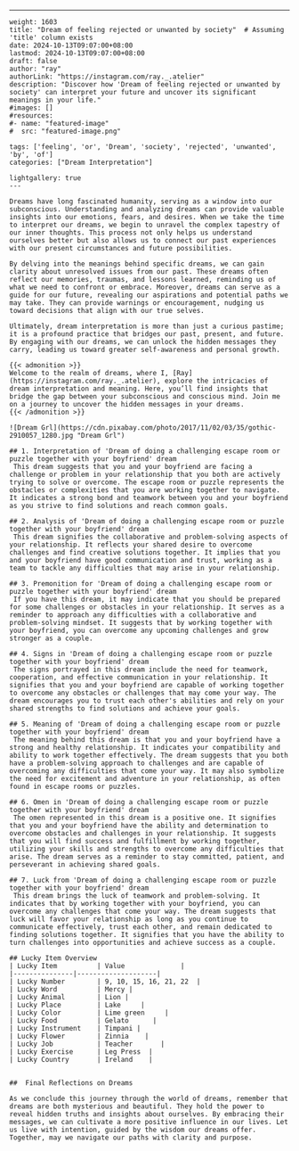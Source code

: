 ---
    weight: 1603
    title: "Dream of feeling rejected or unwanted by society"  # Assuming 'title' column exists
    date: 2024-10-13T09:07:00+08:00
    lastmod: 2024-10-13T09:07:00+08:00
    draft: false
    author: "ray"
    authorLink: "https://instagram.com/ray._.atelier"
    description: "Discover how 'Dream of feeling rejected or unwanted by society' can interpret your future and uncover its significant meanings in your life."
    #images: []
    #resources:
    #- name: "featured-image"
    #  src: "featured-image.png"
    
    tags: ['feeling', 'or', 'Dream', 'society', 'rejected', 'unwanted', 'by', 'of']
    categories: ["Dream Interpretation"]
    
    lightgallery: true
    ---
    
    Dreams have long fascinated humanity, serving as a window into our subconscious. Understanding and analyzing dreams can provide valuable insights into our emotions, fears, and desires. When we take the time to interpret our dreams, we begin to unravel the complex tapestry of our inner thoughts. This process not only helps us understand ourselves better but also allows us to connect our past experiences with our present circumstances and future possibilities.
    
    By delving into the meanings behind specific dreams, we can gain clarity about unresolved issues from our past. These dreams often reflect our memories, traumas, and lessons learned, reminding us of what we need to confront or embrace. Moreover, dreams can serve as a guide for our future, revealing our aspirations and potential paths we may take. They can provide warnings or encouragement, nudging us toward decisions that align with our true selves.
    
    Ultimately, dream interpretation is more than just a curious pastime; it is a profound practice that bridges our past, present, and future. By engaging with our dreams, we can unlock the hidden messages they carry, leading us toward greater self-awareness and personal growth.
    
    {{< admonition >}}
    Welcome to the realm of dreams, where I, [Ray](https://instagram.com/ray._.atelier), explore the intricacies of dream interpretation and meaning. Here, you’ll find insights that bridge the gap between your subconscious and conscious mind. Join me on a journey to uncover the hidden messages in your dreams.
    {{< /admonition >}}
    
    ![Dream Grl](https://cdn.pixabay.com/photo/2017/11/02/03/35/gothic-2910057_1280.jpg "Dream Grl")
    
    ## 1. Interpretation of 'Dream of doing a challenging escape room or puzzle together with your boyfriend' dream
     This dream suggests that you and your boyfriend are facing a challenge or problem in your relationship that you both are actively trying to solve or overcome. The escape room or puzzle represents the obstacles or complexities that you are working together to navigate. It indicates a strong bond and teamwork between you and your boyfriend as you strive to find solutions and reach common goals.
    
    ## 2. Analysis of 'Dream of doing a challenging escape room or puzzle together with your boyfriend' dream
     This dream signifies the collaborative and problem-solving aspects of your relationship. It reflects your shared desire to overcome challenges and find creative solutions together. It implies that you and your boyfriend have good communication and trust, working as a team to tackle any difficulties that may arise in your relationship.
    
    ## 3. Premonition for 'Dream of doing a challenging escape room or puzzle together with your boyfriend' dream
     If you have this dream, it may indicate that you should be prepared for some challenges or obstacles in your relationship. It serves as a reminder to approach any difficulties with a collaborative and problem-solving mindset. It suggests that by working together with your boyfriend, you can overcome any upcoming challenges and grow stronger as a couple.
    
    ## 4. Signs in 'Dream of doing a challenging escape room or puzzle together with your boyfriend' dream
     The signs portrayed in this dream include the need for teamwork, cooperation, and effective communication in your relationship. It signifies that you and your boyfriend are capable of working together to overcome any obstacles or challenges that may come your way. The dream encourages you to trust each other's abilities and rely on your shared strengths to find solutions and achieve your goals.
    
    ## 5. Meaning of 'Dream of doing a challenging escape room or puzzle together with your boyfriend' dream
     The meaning behind this dream is that you and your boyfriend have a strong and healthy relationship. It indicates your compatibility and ability to work together effectively. The dream suggests that you both have a problem-solving approach to challenges and are capable of overcoming any difficulties that come your way. It may also symbolize the need for excitement and adventure in your relationship, as often found in escape rooms or puzzles.
    
    ## 6. Omen in 'Dream of doing a challenging escape room or puzzle together with your boyfriend' dream
     The omen represented in this dream is a positive one. It signifies that you and your boyfriend have the ability and determination to overcome obstacles and challenges in your relationship. It suggests that you will find success and fulfillment by working together, utilizing your skills and strengths to overcome any difficulties that arise. The dream serves as a reminder to stay committed, patient, and perseverant in achieving shared goals.
    
    ## 7. Luck from 'Dream of doing a challenging escape room or puzzle together with your boyfriend' dream
     This dream brings the luck of teamwork and problem-solving. It indicates that by working together with your boyfriend, you can overcome any challenges that come your way. The dream suggests that luck will favor your relationship as long as you continue to communicate effectively, trust each other, and remain dedicated to finding solutions together. It signifies that you have the ability to turn challenges into opportunities and achieve success as a couple.
    
    ## Lucky Item Overview
    | Lucky Item          | Value              |
    |---------------|--------------------|
    | Lucky Number        | 9, 10, 15, 16, 21, 22  |
    | Lucky Word          | Mercy |
    | Lucky Animal        | Lion |
    | Lucky Place         | Lake     |
    | Lucky Color         | Lime green     |
    | Lucky Food          | Gelato      |
    | Lucky Instrument    | Timpani |
    | Lucky Flower        | Zinnia    |
    | Lucky Job           | Teacher       |
    | Lucky Exercise      | Leg Press  |
    | Lucky Country       | Ireland    |
    
    
    ##  Final Reflections on Dreams
    
    As we conclude this journey through the world of dreams, remember that dreams are both mysterious and beautiful. They hold the power to reveal hidden truths and insights about ourselves. By embracing their messages, we can cultivate a more positive influence in our lives. Let us live with intention, guided by the wisdom our dreams offer. Together, may we navigate our paths with clarity and purpose.
    